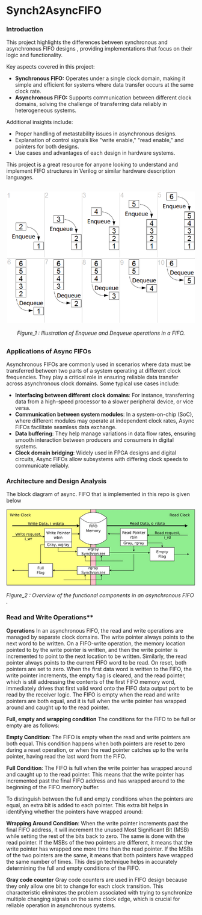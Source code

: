 # Synch2AsyncFIFO
### Introduction 

This project highlights the differences between synchronous and asynchronous FIFO designs , providing implementations that focus on their logic and functionality.  

Key aspects covered in this project:  
- **Synchronous FIFO:** Operates under a single clock domain, making it simple and efficient for systems where data transfer occurs at the same clock rate.  
- **Asynchronous FIFO:** Supports communication between different clock domains, solving the challenge of transferring data reliably in heterogeneous systems.  

Additional insights include:  
- Proper handling of metastability issues in asynchronous designs.  
- Explanation of control signals like "write enable," "read enable," and pointers for both designs.  
- Use cases and advantages of each design in hardware systems.  

This project is a great resource for anyone looking to understand and implement FIFO structures in Verilog or similar hardware description languages.

<div style="text-align: center; margin: 30px 0;">
    <img src="images/Fifo_queue.png" alt="FIFO Queue Operations" width="500">
    <p><i>Figure_1 : Illustration of Enqueue and Dequeue operations in a FIFO.</i></p>
</div>

### Applications of Async FIFOs

Asynchronous FIFOs are commonly used in scenarios where data must be transferred between two parts of a system operating at different clock frequencies. They play a critical role in ensuring reliable data transfer across asynchronous clock domains. Some typical use cases include:

- **Interfacing between different clock domains**: For instance, transferring data from a high-speed processor to a slower peripheral device, or vice versa.
- **Communication between system modules**: In a system-on-chip (SoC), where different modules may operate at independent clock rates, Async FIFOs facilitate seamless data exchange.
- **Data buffering**: They help manage variations in data flow rates, ensuring smooth interaction between producers and consumers in digital systems.
- **Clock domain bridging**: Widely used in FPGA designs and digital circuits, Async FIFOs allow subsystems with differing clock speeds to communicate reliably.

### Architecture and Design Analysis

The block diagram of async. FIFO that is implemented in this repo is given below

![Architecture Diagram](images/FIFO_MOUDLE.jpeg)
 <p><i>Figure_2 : Overview of the functional components in an asynchronous FIFO
.</i></p>

### Read and Write Operations**

**Operations**
In an asynchronous FIFO, the read and write operations are managed by separate clock domains. The write pointer always points to the next word to be written. On a FIFO-write operation, the memory location pointed to by the write pointer is written, and then the write pointer is incremented to point to the next location to be written. Similarly, the read pointer always points to the current FIFO word to be read. On reset, both pointers are set to zero. When the first data word is written to the FIFO, the write pointer increments, the empty flag is cleared, and the read pointer, which is still addressing the contents of the first FIFO memory word, immediately drives that first valid word onto the FIFO data output port to be read by the receiver logic. The FIFO is empty when the read and write pointers are both equal, and it is full when the write pointer has wrapped around and caught up to the read pointer.

**Full, empty and wrapping condition**
The conditions for the FIFO to be full or empty are as follows:

**Empty Condition**: The FIFO is empty when the read and write pointers are both equal. This condition happens when both pointers are reset to zero during a reset operation, or when the read pointer catches up to the write pointer, having read the last word from the FIFO.

**Full Condition**: The FIFO is full when the write pointer has wrapped around and caught up to the read pointer. This means that the write pointer has incremented past the final FIFO address and has wrapped around to the beginning of the FIFO memory buffer.

To distinguish between the full and empty conditions when the pointers are equal, an extra bit is added to each pointer. This extra bit helps in identifying whether the pointers have wrapped around:

**Wrapping Around Condition**: When the write pointer increments past the final FIFO address, it will increment the unused Most Significant Bit (MSB) while setting the rest of the bits back to zero. The same is done with the read pointer. If the MSBs of the two pointers are different, it means that the write pointer has wrapped one more time than the read pointer. If the MSBs of the two pointers are the same, it means that both pointers have wrapped the same number of times.
This design technique helps in accurately determining the full and empty conditions of the FIFO.

**Gray code counter**
Gray code counters are used in FIFO design because they only allow one bit to change for each clock transition. This characteristic eliminates the problem associated with trying to synchronize multiple changing signals on the same clock edge, which is crucial for reliable operation in asynchronous systems.


